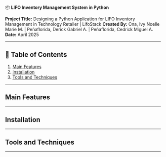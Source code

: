 📦 **LIFO Inventory Management System in Python**

**Project Title:** Designing a Python Application for LIFO Inventory Management in Technology Retailer | LifoStack
**Created By:** Ona, Ivy Noelle Marie M. | Peñaflorida, Derick Gabriel A. | Peñaflorida, Cedrick Miguel A.  
**Date:** April 2025

---

## 📌 Table of Contents
1. [Main Features](#main-features)
2. [Installation](#installation)
3. [Tools and Techniques](#tools-and-techniques)

---

## Main Features


---

## Installation


---

## Tools and Techniques

---
